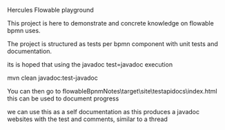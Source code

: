 
Hercules Flowable playground

This project is here to demonstrate and concrete knowledge on flowable bpmn uses.

The project is structured as tests per bpmn component with unit tests and documentation.

its is hoped that using the javadoc test=javadoc execution
 
mvn clean  javadoc:test-javadoc

You can then go to 
flowableBpnmNotes\target\site\testapidocs\index.html 
this can be used to document progress

we can use this as a self documentation as this produces a javadoc websites with the test and comments, similar to a thread
